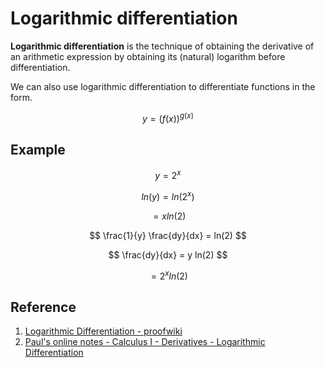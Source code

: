 # Logarithmic differentiation

**Logarithmic differentiation** is the technique of obtaining the derivative of an arithmetic expression by obtaining its (natural) logarithm before differentiation.

We can also use logarithmic differentiation to differentiate functions in the form.

$$
y = (f(x))^{g(x)}
$$

## Example

$$
y = 2^x
$$

$$
ln(y) = ln(2^x)
$$

$$
= x ln(2)
$$

$$
\frac{1}{y} \frac{dy}{dx} = ln(2)
$$

$$
\frac{dy}{dx} = y ln(2)
$$

$$
= 2^x ln(2)
$$

## Reference

1. [Logarithmic Differentiation - proofwiki](https://proofwiki.org/wiki/Definition:Logarithmic_Differentiation)
2. [Paul's online notes - Calculus I - Derivatives - Logarithmic Differentiation](https://tutorial.math.lamar.edu/Classes/CalcI/LogDiff.aspx)